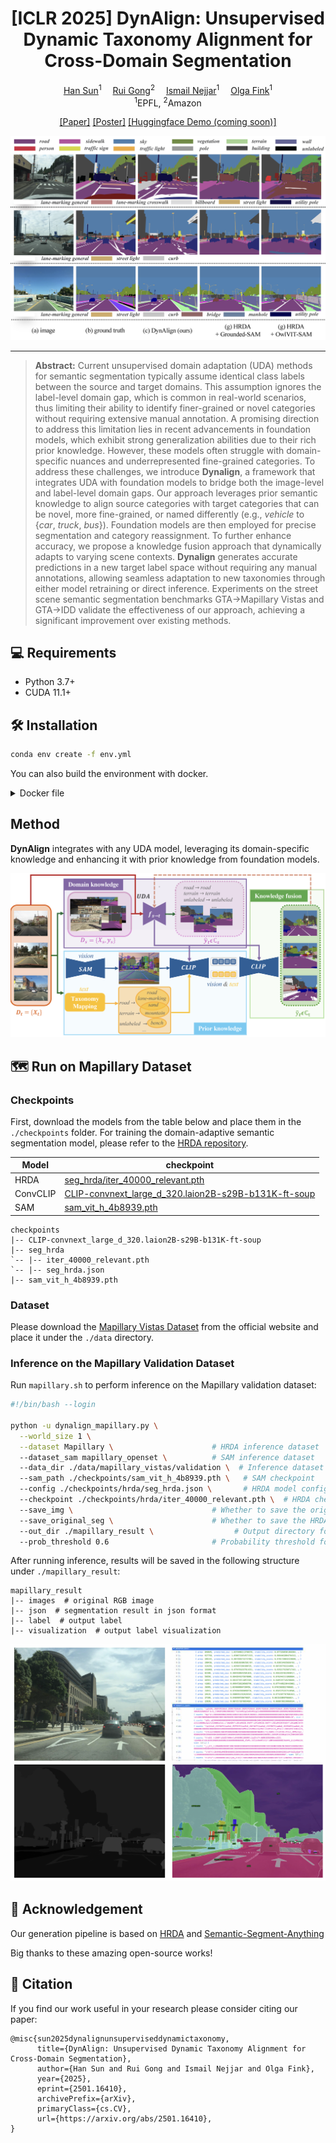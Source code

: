 <div align="center">

<h1>[ICLR 2025] DynAlign: Unsupervised Dynamic Taxonomy Alignment for Cross-Domain Segmentation</h1>

<div>
    <a href='https://hansunhayden.github.io/' target='_blank'>Han Sun</a><sup>1</sup>&emsp;
    <a href='https://scholar.google.com/citations?hl=en&user=4St8MdYAAAAJ&view_op=list_works&sortby=pubdate' target='_blank'>Rui Gong</a><sup>2</sup>&emsp;
    <a href='https://scholar.google.com/citations?user=UWdDYtAAAAAJ&hl=fr' target='_blank'>Ismail Nejjar</a><sup>1</sup>&emsp;
    <a href='https://people.epfl.ch/olga.fink?lang=en' target='_blank'>Olga Fink</a><sup>1</sup>
</div>
<div>
    <sup>1</sup>EPFL, <sup>2</sup>Amazon
</div>


[//]: # (<div>)

[//]: # (    <h4 align="center">)

[//]: # (        • <a href="https://arxiv.org/pdf/2406.01078" target='_blank'>ICLR 2025</a> •)

[//]: # (    </h4>)

[//]: # (</div>)

 [[Paper]](https://arxiv.org/abs/2501.16410)
 [[Poster]](https://drive.google.com/file/d/1dgqxAg1ubCcHoz8pYqSyV9JIgXJSTkoG/view?usp=sharing)
 [[Huggingface Demo (coming soon)]](https://arxiv.org/pdf/2406.01078)

![imgs/mapi_result.png](imgs/mapi_result.png)

[//]: # (<div style="text-align:center">)

[//]: # (<img src="docs/imgs/generation_more.png"  width="95%" height="100%">)

[//]: # (</div>)

---

</div>


>**Abstract:** Current unsupervised domain adaptation (UDA) methods for semantic segmentation typically assume identical class labels between the source and target domains. This assumption ignores the label-level domain gap, which is common in real-world scenarios, thus limiting their ability to identify finer-grained or novel categories without requiring extensive manual annotation.
A promising direction to address this limitation lies in recent advancements in foundation models, which exhibit strong generalization abilities due to their rich prior knowledge. However, these models often struggle with domain-specific nuances and underrepresented fine-grained categories.
To address these challenges, we introduce **Dynalign**, a framework that integrates UDA with foundation models to bridge both the image-level and label-level domain gaps. Our approach leverages prior semantic knowledge to align source categories with target categories that can be novel, more fine-grained, or named differently (e.g., *vehicle* to {*car*, *truck*, *bus*}). Foundation models are then employed for precise segmentation and category reassignment. To further enhance accuracy, we propose a knowledge fusion approach that dynamically adapts to varying scene contexts. **Dynalign** generates accurate predictions in a new target label space without requiring any manual annotations, allowing seamless adaptation to new taxonomies through either model retraining or direct inference.
Experiments on the street scene semantic segmentation benchmarks GTA→Mapillary Vistas and GTA→IDD validate the effectiveness of our approach, achieving a significant improvement over existing methods.


## 💻 Requirements
- Python 3.7+
- CUDA 11.1+

## 🛠️ Installation
```bash
conda env create -f env.yml
```
You can also build the environment with docker.
<details>
<summary>Docker file</summary>

```
# Getting base ubuntu image with platform specified (important if you build on Apple Silicon)
# FROM --platform=linux/amd64 ubuntu:latest

# ARG BASE_IMAGE=nvidia/cuda:12.1.1-runtime-ubuntu20.04
ARG BASE_IMAGE=nvidia/cuda:11.1.1-cudnn8-devel-ubuntu20.04
FROM ${BASE_IMAGE} as dev-base

# Set environment variables
ENV DEBIAN_FRONTEND=noninteractive

# Installing ssh, rsync, rclone, anaconda, vscode-server
# Here Miniconda3-py39_23.5.2-0-Linux-x86_64.sh should be downloaded from 
# https://docs.conda.io/en/latest/miniconda.html and placed in
# same folder as dockerfile, this image still includes installation of sudo,
# but after applying abovementioned restriction, it will became useless

# Update and install necessary packages
# installing tzdata separately to avoid interactive configuration
# RUN apt-get update && apt-get install -y openssh-server sudo rsync rclone
RUN apt-get update && \
    apt-get install -y openssh-server sudo rsync rclone git tzdata && \
    # todo
    apt-get install ffmpeg libsm6 libxext6 -y && \
    ln -fs /usr/share/zoneinfo/Europe/Zurich /etc/localtime && \
    dpkg-reconfigure --frontend noninteractive tzdata && \
    rm -rf /var/lib/apt/lists/*

# Install Miniconda
RUN wget -O- https://aka.ms/install-vscode-server/setup.sh | sh
RUN wget https://repo.anaconda.com/miniconda/Miniconda3-latest-Linux-x86_64.sh -O /tmp/miniconda_install.sh
RUN bash /tmp/miniconda_install.sh -b -p /usr/local/miniconda3

# Update Conda to the latest version
RUN /usr/local/miniconda3/bin/conda update -n base -c defaults conda

# Build arguments, for 'LDAP_' argument you can find information in your people.epfl.ch page
# admnistrative section, for SSH we recommend using public key instead of password, since it
# is visible in layers description after building

ARG LDAP_USERNAME
ARG LDAP_UID
ARG LDAP_GROUPNAME
ARG LDAP_GID
ARG SSH_PUBLIC_KEY

# Adding user and configuring SSH

RUN echo "${LDAP_USERNAME}  ALL=(ALL) NOPASSWD: ALL" >> /etc/sudoers.d/sshd
RUN mkdir /var/run/sshd
RUN sed 's@session\s*required\s*pam_loginuid.so@session optional pam_loginuid.so@g' -i /etc/pam.d/sshd

RUN groupadd ${LDAP_GROUPNAME} --gid ${LDAP_GID}
RUN useradd -m -U -s /bin/bash -G ${LDAP_GROUPNAME} -u ${LDAP_UID} ${LDAP_USERNAME}
RUN mkdir -p /home/${LDAP_USERNAME}/.ssh
RUN touch /home/${LDAP_USERNAME}/.ssh/authorized_keys
RUN echo ${SSH_PUBLIC_KEY} > /home/${LDAP_USERNAME}/.ssh/authorized_keys
RUN chown ${LDAP_USERNAME}:${LDAP_GROUPNAME} /home/${LDAP_USERNAME}/

RUN mkdir /opt/ssh
RUN ssh-keygen -q -N "" -t dsa -f /opt/ssh/ssh_host_dsa_key
RUN ssh-keygen -q -N "" -t rsa -b 4096 -f /opt/ssh/ssh_host_rsa_key
RUN ssh-keygen -q -N "" -t ecdsa -f /opt/ssh/ssh_host_ecdsa_key
RUN ssh-keygen -q -N "" -t ed25519 -f /opt/ssh/ssh_host_ed25519_key
RUN cp /etc/ssh/sshd_config /opt/ssh/
RUN cat <<EOT >> /opt/ssh/sshd_config
Port 2022
HostKey /opt/ssh/ssh_host_rsa_key
HostKey /opt/ssh/ssh_host_ecdsa_key
HostKey /opt/ssh/ssh_host_ed25519_key
LogLevel DEBUG3
ChallengeResponseAuthentication no
PidFile /opt/ssh/sshd.pid
EOT
RUN chmod 600 /opt/ssh/*
RUN chmod 644 /opt/ssh/sshd_config
RUN chown -R ${LDAP_USERNAME}:${LDAP_GROUPNAME} /opt/ssh/
RUN chown ${LDAP_USERNAME}:${LDAP_GROUPNAME} /etc/systemd/system/sshd.service

EXPOSE 2022

# Configuring Anaconda
USER ${LDAP_USERNAME}
WORKDIR /home/${LDAP_USERNAME}
SHELL ["/bin/bash", "--login", "-c"]
# ENV PATH="/usr/local/anaconda3/bin:$PATH"
ENV PATH="/usr/local/miniconda3/bin:$PATH"

COPY environment.yaml .
RUN conda env create -f env.yaml
RUN conda init bash

CMD ["/usr/sbin/sshd", "-D", "-f", "/opt/ssh/sshd_config", "-E", "/tmp/sshd.log"]
```
</details>

## Method
**DynAlign** integrates with any UDA model, leveraging its domain-specific knowledge and enhancing it with prior knowledge from foundation models.

![DynAlign Method Overview](imgs/method.png)

  

##  🗺️ Run on Mapillary Dataset

### Checkpoints

First, download the models from the table below and place them in the `./checkpoints` folder.
For training the domain-adaptive semantic segmentation model, please refer to the [HRDA repository](https://github.com/lhoyer/HRDA).

| Model        | checkpoint                                                                                                                                         |
|--------------|----------------------------------------------------------------------------------------------------------------------------------------------------|
|HRDA | [seg_hrda/iter_40000_relevant.pth](https://drive.google.com/drive/folders/1P22nPETc9-bQ3mNexzkqpsI_Z80mGdLI?usp=sharing)                           |
|ConvCLIP       | [CLIP-convnext_large_d_320.laion2B-s29B-b131K-ft-soup](https://huggingface.co/laion/CLIP-convnext_large_d_320.laion2B-s29B-b131K-ft-soup/tree/main) |
|SAM| [sam_vit_h_4b8939.pth](https://huggingface.co/HCMUE-Research/SAM-vit-h/blob/main/sam_vit_h_4b8939.pth)  |

  ~~~
  checkpoints
  |-- CLIP-convnext_large_d_320.laion2B-s29B-b131K-ft-soup
  |-- seg_hrda
  `-- |-- iter_40000_relevant.pth
  `-- |-- seg_hrda.json
  |-- sam_vit_h_4b8939.pth
  ~~~


### Dataset
Please download the [Mapillary Vistas Dataset](https://www.mapillary.com/dataset/vistas) from the official website and place it under the `./data` directory.

### Inference on the Mapillary Validation Dataset

Run `mapillary.sh` to perform inference on the Mapillary validation dataset:

```bash
#!/bin/bash --login

python -u dynalign_mapillary.py \
  --world_size 1 \
  --dataset Mapillary \                      # HRDA inference dataset
  --dataset_sam mapillary_openset \          # SAM inference dataset
  --data_dir ./data/mapillary_vistas/validation \  # Inference dataset directory
  --sam_path ./checkpoints/sam_vit_h_4b8939.pth \   # SAM checkpoint
  --config ./checkpoints/hrda/seg_hrda.json \       # HRDA model configuration
  --checkpoint ./checkpoints/hrda/iter_40000_relevant.pth \  # HRDA checkpoint
  --save_img \                               # Whether to save the original RGB image
  --save_original_seg \                      # Whether to save the HRDA segmentation result
  --out_dir ./mapillary_result \                  # Output directory for results
  --prob_threshold 0.6                       # Probability threshold for assigning new target classes
```

After running inference, results will be saved in the following structure under `./mapillary_result`:
  ~~~
  mapillary_result
  |-- images  # original RGB image
  |-- json  # segmentation result in json format
  |-- label  # output label
  |-- visualization  # output label visualization
  ~~~

![imgs/output.png](imgs/output.png)


## 💌 Acknowledgement

Our generation pipeline is based on [HRDA](https://github.com/lhoyer/HRDA) and [Semantic-Segment-Anything](https://github.com/fudan-zvg/Semantic-Segment-Anything)

Big thanks to these amazing open-source works!


## 📝 Citation
If you find our work useful in your research please consider citing our paper:

```
@misc{sun2025dynalignunsuperviseddynamictaxonomy,
      title={DynAlign: Unsupervised Dynamic Taxonomy Alignment for Cross-Domain Segmentation}, 
      author={Han Sun and Rui Gong and Ismail Nejjar and Olga Fink},
      year={2025},
      eprint={2501.16410},
      archivePrefix={arXiv},
      primaryClass={cs.CV},
      url={https://arxiv.org/abs/2501.16410}, 
}
```